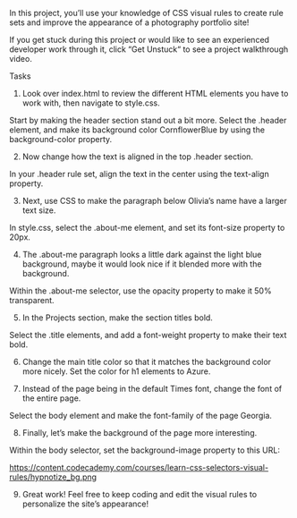 In this project, you’ll use your knowledge of CSS visual rules to create rule sets and improve the appearance of a photography portfolio site!

If you get stuck during this project or would like to see an experienced developer work through it, click “Get Unstuck“ to see a project walkthrough video.


Tasks

1.  Look over index.html to review the different HTML elements you have to work with, then navigate to style.css.

Start by making the header section stand out a bit more. Select the .header element, and make its background color CornflowerBlue by using the background-color property.

2.  Now change how the text is aligned in the top .header section.

In your .header rule set, align the text in the center using the text-align property.

3.  Next, use CSS to make the paragraph below Olivia’s name have a larger text size.

In style.css, select the .about-me element, and set its font-size property to 20px.

4.  The .about-me paragraph looks a little dark against the light blue background, maybe it would look nice if it blended more with the background.

Within the .about-me selector, use the opacity property to make it 50% transparent.

5.  In the Projects section, make the section titles bold.

Select the .title elements, and add a font-weight property to make their text bold.

6.  Change the main title color so that it matches the background color more nicely. Set the color for h1 elements to Azure.

7.  Instead of the page being in the default Times font, change the font of the entire page.

Select the body element and make the font-family of the page Georgia.

8.  Finally, let’s make the background of the page more interesting.

Within the body selector, set the background-image property to this URL:

https://content.codecademy.com/courses/learn-css-selectors-visual-rules/hypnotize_bg.png

9.  Great work! Feel free to keep coding and edit the visual rules to personalize the site’s appearance!
